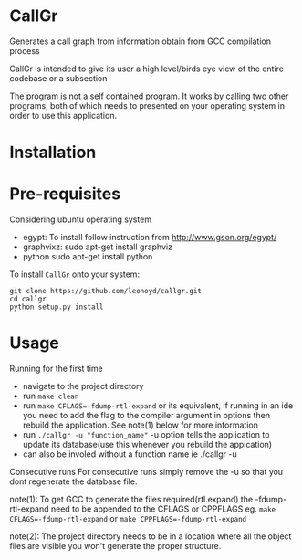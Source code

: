 # CallGr

Generates a call graph from information obtain from GCC compilation process

CallGr is intended to give its user a high level/birds eye view of the entire codebase or a subsection

The program is not a self contained program. It works by calling two other programs, both of which needs to presented on your 
operating system in order to use this application.

# Installation

# Pre-requisites
Considering ubuntu operating system

* egypt: To install follow instruction from http://www.gson.org/egypt/ 
* graphvixz: sudo apt-get install graphviz
* python sudo apt-get install python

To install `CallGr` onto your system:

```
git clone https://github.com/leonoyd/callgr.git
cd callgr
python setup.py install
```

# Usage

Running for the first time

* navigate to the project directory
* run `make clean`
* run `make CFLAGS=-fdump-rtl-expand` or its equivalent, if running in an ide you need to 
  add the flag to the compiler argument in options then rebuild the application. See note(1) below for more information
* run `./callgr -u "function_name"`
  -u option tells the application to update its database(use this whenever you rebuild the appication)
* can also be involed without a function name ie ./callgr -u

Consecutive runs
For consecutive runs simply remove the -u so that you dont regenerate the database file.

note(1): To get GCC to generate the files required(rtl.expand) the -fdump-rtl-expand need to be appended to the CFLAGS or CPPFLAGS
eg. `make CFLAGS=-fdump-rtl-expand` or `make CPPFLAGS=-fdump-rtl-expand`

note(2): The project directory needs to be in a location where all the object files are visible you won't 
generate the proper structure.


